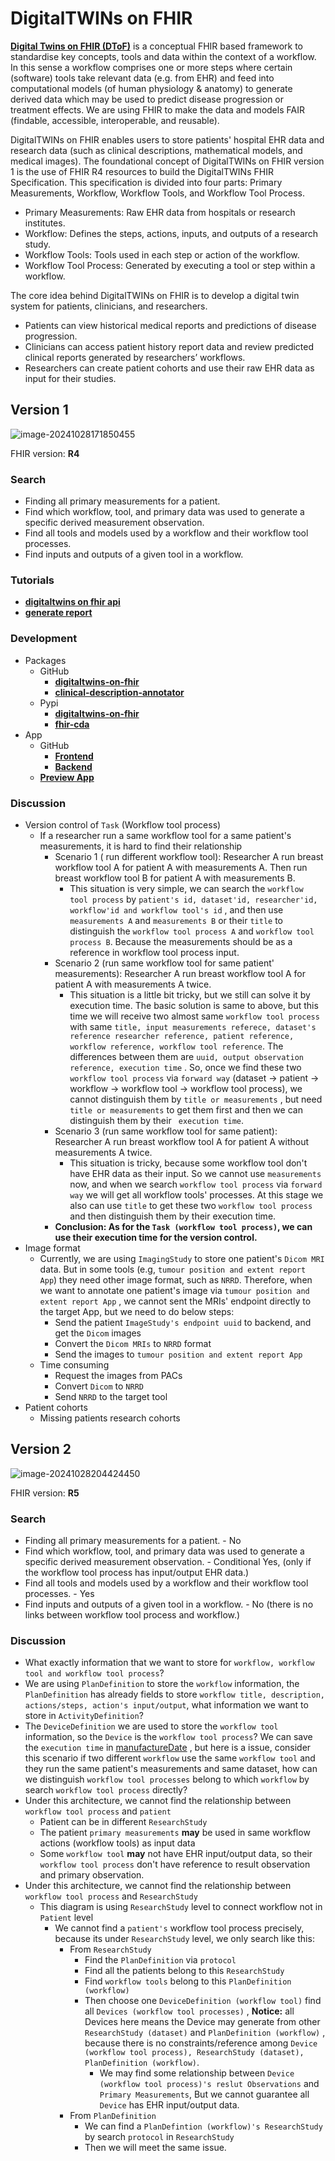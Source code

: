 # DigitalTWINs on FHIR

**[Digital Twins on FHIR (DToF)](https://chat.fhir.org/#narrow/channel/463037-Digital-Twins-on-FHIR)** is a conceptual FHIR based framework to standardise key concepts, tools and data within the context of a workflow. In this sense a workflow comprises one or more steps where certain (software) tools take relevant data (e.g. from EHR) and feed into computational models (of human physiology & anatomy) to generate derived data which may be used to predict disease progression or treatment effects. We are using FHIR to make the data and models FAIR (findable, accessible, interoperable, and reusable).

DigitalTWINs on FHIR enables users to store patients' hospital EHR data and research data (such as clinical descriptions, mathematical models, and medical images). The foundational concept of DigitalTWINs on FHIR version 1 is the use of FHIR R4 resources to build the DigitalTWINs FHIR Specification. This specification is divided into four parts: Primary Measurements, Workflow, Workflow Tools, and Workflow Tool Process. 

- Primary Measurements: Raw EHR data from hospitals or research institutes.
- Workflow: Defines the steps, actions, inputs, and outputs of a research study.
- Workflow Tools: Tools used in each step or action of the workflow.
- Workflow Tool Process: Generated by executing a tool or step within a workflow.

The core idea behind DigitalTWINs on FHIR is to develop a digital twin system for patients, clinicians, and researchers.

- Patients can view historical medical reports and predictions of disease progression.
- Clinicians can access patient history report data and review predicted clinical reports generated by researchers’ workflows.
- Researchers can create patient cohorts and use their raw EHR data as input for their studies.

## Version 1

![image-20241028171850455](/fhir/dtof/assets/image-20241028171850455.png)

FHIR version: **R4**

### Search

- Finding all primary measurements for a patient.
- Find which workflow, tool, and primary data was used to generate a specific derived measurement observation.
- Find all tools and models used by a workflow and their workflow tool processes.
- Find inputs and outputs of a given tool in a workflow.

### Tutorials 

- **[digitaltwins on fhir api](https://colab.research.google.com/drive/1PXGz4kfrAT6Z_N6iHMB2ZkwcU2LfZbBm#scrollTo=VIE5Sb1C92F-)**
- **[generate report](https://colab.research.google.com/drive/17lfpRgRA863XFfCUKccCEsi10aFLEh9-)**

### Development

- Packages
  - GitHub
    - **[digitaltwins-on-fhir](https://github.com/ABI-CTT-Group/digitaltwins-on-fhir)**
    - **[clinical-description-annotator](https://github.com/ABI-CTT-Group/clinical-description-annotator)**
  - Pypi
    - **[digitaltwins-on-fhir](https://pypi.org/project/digitaltwins-on-fhir/)**
    - **[fhir-cda](https://pypi.org/project/fhir-cda/)**
- App
  - GitHub
    - **[Frontend](https://github.com/Copper3D-brids/DigitalTWINonFHIRFrontend)**
    - **[Backend](https://github.com/Copper3D-brids/DigitalTWINsonFHIR-Backend)**
  - **[Preview App](https://build-seven-iota.vercel.app/#/)**

### Discussion

- Version control of `Task` (Workflow tool process)
  - If a researcher run a same workflow tool for a same patient's measurements, it is hard to find their relationship
    - Scenario 1 ( run different workflow tool): Researcher A run breast workflow tool A  for patient A with measurements A. Then run breast workflow tool B  for patient A with measurements B.
      - This situation is very simple, we can search the `workflow tool process` by `patient's id, dataset'id, researcher'id, workflow'id and workflow tool's id` , and then use `measurements A` and `measurements B` or their `title` to distinguish the `workflow tool process A` and `workflow tool process B`. Because the measurements should be as a reference in workflow tool process input. 
    - Scenario 2 (run same workflow tool for same patient' measurements): Researcher A run breast workflow tool A  for patient A with measurements A twice.
      - This situation is a little bit tricky, but we still can solve it by execution time. The basic solution is same to above, but this time we will receive two almost same `workflow tool process` with same `title, input measurements referece, dataset's reference researcher reference, patient reference, workflow reference, workflow tool reference`. The  differences between them are `uuid, output observation reference, execution time` . So, once we find these two `workflow tool process` via `forward way` (dataset -> patient -> workflow -> workflow tool -> workflow tool process), we cannot distinguish them by `title or measurements` , but need  `title or measurements` to get them first and then we can distinguish them by their ` execution time`.
    - Scenario 3 (run same workflow tool for same patient): Researcher A run breast workflow tool A  for patient A without measurements A twice.
      - This situation is tricky, because some workflow tool don't have EHR data as their input. So we cannot use `measurements` now, and when we search `workflow tool process` via `forward way` we will get all workflow tools' processes.  At this stage we also can use `title` to get these two `workflow tool process` and then distinguish them by their execution time.
    - **Conclusion: As for the `Task (workflow tool process)`, we can use their execution time for the version control.**
- Image format 
  - Currently, we are using `ImagingStudy` to store one patient's `Dicom MRI` data. But in some tools (e.g, `tumour position and extent report App`) they need other image format, such as `NRRD`. Therefore, when we want to annotate one patient's image via `tumour position and extent report App` , we cannot sent the MRIs' endpoint directly to the target App, but we need to do below steps:
    - Send the patient `ImageStudy's endpoint uuid` to backend, and get the `Dicom` images
    - Convert the `Dicom MRIs` to `NRRD` format
    - Send the images to `tumour position and extent report App`
  - Time consuming
    - Request the images from PACs
    - Convert `Dicom` to `NRRD`
    - Send `NRRD` to the target tool  
- Patient cohorts
  - Missing patients research cohorts 

## Version 2

![image-20241028204424450](/fhir/dtof/assets/image-20241028204424450.png)

FHIR version: **R5**

### Search

- Finding all primary measurements for a patient.                                                                                                                              - No
- Find which workflow, tool, and primary data was used to generate a specific derived measurement observation.            - Conditional Yes, (only if the workflow tool process has input/output EHR data.)
- Find all tools and models used by a workflow and their workflow tool processes.                                                                     - Yes
- Find inputs and outputs of a given tool in a workflow.                                                                                                                     - No (there is no links between workflow tool process and workflow.)

### Discussion

- What exactly information that we want to store for `workflow, workflow tool and workflow tool process`?
- We are using `PlanDefinition` to store the `workflow` information, the `PlanDefinition` has already fields to store `workflow title, description, actions/steps, action's input/output`,  what information we want to store in `ActivityDefinition`?
- The `DeviceDefinition` we are used to store the `workflow tool` information, so the `Device` is the `workflow tool process`? We can save the `execution time` in [manufactureDate](https://www.hl7.org/fhir/device-definitions.html#Device.manufactureDate) , but here is a issue, consider this scenario if two different `workflow` use the same `workflow tool` and they run the same patient's measurements and same dataset, how can we distinguish `workflow tool processes` belong to which `workflow` by search `workflow tool process` directly? 
- Under this architecture, we cannot find the relationship between `workflow tool process` and `patient`
  - Patient can be in different `ResearchStudy`
  - The patient `primary measurements` **may** be used in same workflow actions (workflow tools) as input data
  - Some `workflow tool` **may** not have EHR input/output data, so their `workflow tool process` don't have reference to result observation and primary observation.
- Under this architecture, we cannot find the relationship between `workflow tool process` and `ResearchStudy`
  - This diagram is using `ResearchStudy` level to connect workflow not in `Patient` level
    - We cannot find a `patient's` workflow tool process precisely, because its under `ResearchStudy` level, we only search like this:
      - From `ResearchStudy` 
        - Find the `PlanDefinition` via `protocol`
        - Find all the patients belong to this `ResearchStudy`
        - Find `workflow tools` belong to this `PlanDefinition (workflow)` 
        - Then choose one `DeviceDefinition (workflow tool)` find all `Devices (workflow tool processes)` , **Notice:** all Devices here means the Device may generate from other `ResearchStudy (dataset)` and `PlanDefinition (workflow)` , because there is no constraints/reference among `Device (workflow tool process), ResearchStudy (dataset), PlanDefinition (workflow)`. 
          - We may find some relationship between `Device (workflow tool process)'s reslut Observations` and `Primary Measurements`, But we cannot guarantee all `Device` has EHR input/output data.
      - From `PlanDefinition`
        - We can find a `PlanDefintion (workflow)'s ResearchStudy` by search `protocol` in `ResearchStudy` 
        - Then we will meet the same issue.